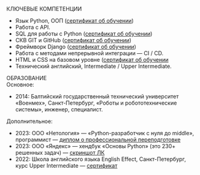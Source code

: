 КЛЮЧЕВЫЕ КОМПЕТЕНЦИИ
* Язык Python, ООП ([сертификат об обучении](https://github.com/millana4/millana4/blob/main/certificate_4_advanced_python.pdf))
* Работа с API.
* SQL для работы с Python ([сертификат об обучении](https://github.com/millana4/millana4/blob/main/certificate_3_db_for_python_dev.pdf))
* СКВ GIT и GitHub ([сертификат об обучении](https://github.com/millana4/millana4/blob/main/certificate_2_git.pdf))
* Фреймворк Django ([сертификат об обучении](https://github.com/millana4/millana4/blob/main/certificate_6_django.pdf))
* Работа с методами непрерывной интеграции — CI / CD.
* HTML и CSS на базовом уровне ([сертификат об обучении](https://github.com/millana4/millana4/blob/main/stepik_web_development_for_beginners.pdf)
* Технический английский, Intermediate / Upper Intermediate.

ОБРАЗОВАНИЕ\
Основное:
* 2014: Балтийский государственный технический университет «Военмех», Санкт-Петербург, «Роботы и робототехнические системы», инженер, специалист.

Дополнительное:
* 2023: ООО «Нетология» — «Python-разработчик с нуля до middle», программист — [диплом о профессиональной переподготовке](https://github.com/millana4/millana4/blob/main/%D0%BF%D1%80%D0%B8%D0%BB%D0%BE%D0%B6%D0%B5%D0%BD%D0%B8%D0%B5.jpg)
* 2023: ООО «Яндекс» — хендбук «Основы Python» (это 230+ решенных задач) — [скриншот ЛК](https://github.com/millana4/millana4/blob/main/%D1%85%D0%B5%D0%BD%D0%B4%D0%B1%D1%83%D0%BA%20%D0%AF%D0%BD%D0%B4%D0%B5%D0%BA%D1%81%D0%B0%20%D0%9E%D1%81%D0%BD%D0%BE%D0%B2%D1%8B%20Python.jpg)
* 2022: Школа английского языка English Effect, Санкт-Петербург, курс Upper Intermediate — [сертификат](https://github.com/millana4/millana4/blob/main/%D0%94%D0%B8%D0%BF%D0%BB%D0%BE%D0%BC%20%D0%922%20English%20Effect%201.jpg)

